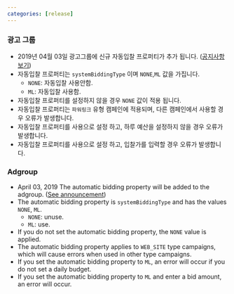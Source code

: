 ```yaml
---
categories: [release]
---
```


### 광고 그룹
* 2019년 04월 03일 광고그룹에 신규 자동입찰 프로퍼티가 추가 됩니다. ([공지사항 보기](https://saedu.naver.com/notice/view.nhn?notiSeq=3476))
* 자동입찰 프로퍼티는 `systemBiddingType` 이며 `NONE`,`ML` 값을 가집니다.
  * `NONE`: 자동입찰 사용안함.
  * `ML`: 자동입찰 사용함.
* 자동입찰 프로퍼티를 설정하지 않을 경우 `NONE` 값이 적용 됩니다.
* 자동입찰 프로퍼티는 `파워링크` 유형 캠페인에 적용되며, 다른 캠페인에서 사용할 경우 오류가 발생합니다.
* 자동입찰 프로퍼티를 사용으로 설정 하고, 하루 예산을 설정하지 않을 경우 오류가 발생합니다.
* 자동입찰 프로퍼티를 사용으로 설정 하고, 입찰가를 입력할 경우 오류가 발생합니다.

### Adgroup
* April 03, 2019 The automatic bidding property will be added to the adgroup. ([See announcement](https://saedu.naver.com/notice/view.nhn?notiSeq=3476))
* The automatic bidding property is `systemBiddingType` and has the values `NONE`, `ML`.
  * `NONE`: unuse.
  * `ML`: use.
* If you do not set the automatic bidding property, the `NONE` value is applied.
* The automatic bidding property applies to `WEB_SITE` type campaigns, which will cause errors when used in other type campaigns.
* If you set the automatic bidding property to `ML`, an error will occur if you do not set a daily budget.
* If you set the automatic bidding property to `ML` and enter a bid amount, an error will occur.
